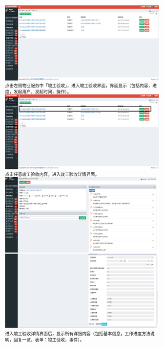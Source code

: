 ![](/assets/竣工验收.png)点击左侧物业服务中「竣工验收」，进入竣工验收界面，界面显示（包括内容，进度，发起用户，发起时间，操作）。![](/assets/竣工验收1.png)点击任意竣工验收内容，进入竣工验收详情界面。![](/assets/竣工验收2.png)![](/assets/竣工验收3.png)进入竣工验收详情界面后，显示所有详细内容（包括基本信息，工作进度方法说明，回复一览，表单：竣工验收，事件）。

